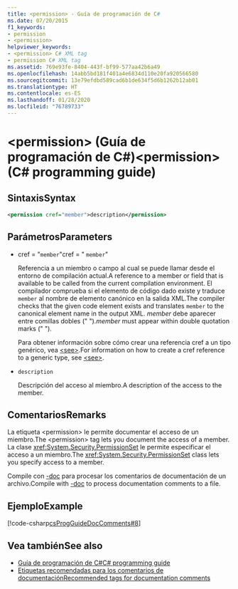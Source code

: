 ```yaml
---
title: <permission> - Guía de programación de C#
ms.date: 07/20/2015
f1_keywords:
- permission
- <permission>
helpviewer_keywords:
- <permission> C# XML tag
- permission C# XML tag
ms.assetid: 769e93fe-8404-443f-bf99-577aa42b6a49
ms.openlocfilehash: 14abb5bd181f401a4e6834d110e20fa920566580
ms.sourcegitcommit: 13e79efdbd589cad6b1de634f5d6b1262b12ab01
ms.translationtype: HT
ms.contentlocale: es-ES
ms.lasthandoff: 01/28/2020
ms.locfileid: "76789733"
---
```

# <a name="permission-c-programming-guide"></a><span data-ttu-id="e53f8-102">\<permission> (Guía de programación de C#)</span><span class="sxs-lookup"><span data-stu-id="e53f8-102">\<permission> (C# programming guide)</span></span>

## <a name="syntax"></a><span data-ttu-id="e53f8-103">Sintaxis</span><span class="sxs-lookup"><span data-stu-id="e53f8-103">Syntax</span></span>

```xml
<permission cref="member">description</permission>
```

## <a name="parameters"></a><span data-ttu-id="e53f8-104">Parámetros</span><span class="sxs-lookup"><span data-stu-id="e53f8-104">Parameters</span></span>

- <span data-ttu-id="e53f8-105">cref = "`member`"</span><span class="sxs-lookup"><span data-stu-id="e53f8-105">cref = " `member`"</span></span>

  <span data-ttu-id="e53f8-106">Referencia a un miembro o campo al cual se puede llamar desde el entorno de compilación actual.</span><span class="sxs-lookup"><span data-stu-id="e53f8-106">A reference to a member or field that is available to be called from the current compilation environment.</span></span> <span data-ttu-id="e53f8-107">El compilador comprueba si el elemento de código dado existe y traduce `member` al nombre de elemento canónico en la salida XML.</span><span class="sxs-lookup"><span data-stu-id="e53f8-107">The compiler checks that the given code element exists and translates `member` to the canonical element name in the output XML.</span></span> <span data-ttu-id="e53f8-108">*member* debe aparecer entre comillas dobles (" ").</span><span class="sxs-lookup"><span data-stu-id="e53f8-108">*member* must appear within double quotation marks (" ").</span></span>

  <span data-ttu-id="e53f8-109">Para obtener información sobre cómo crear una referencia cref a un tipo genérico, vea [\<see>](./see.md).</span><span class="sxs-lookup"><span data-stu-id="e53f8-109">For information on how to create a cref reference to a generic type, see [\<see>](./see.md).</span></span>

- `description`

  <span data-ttu-id="e53f8-110">Descripción del acceso al miembro.</span><span class="sxs-lookup"><span data-stu-id="e53f8-110">A description of the access to the member.</span></span>

## <a name="remarks"></a><span data-ttu-id="e53f8-111">Comentarios</span><span class="sxs-lookup"><span data-stu-id="e53f8-111">Remarks</span></span>

<span data-ttu-id="e53f8-112">La etiqueta \<permission> le permite documentar el acceso de un miembro.</span><span class="sxs-lookup"><span data-stu-id="e53f8-112">The \<permission> tag lets you document the access of a member.</span></span> <span data-ttu-id="e53f8-113">La clase <xref:System.Security.PermissionSet> le permite especificar el acceso a un miembro.</span><span class="sxs-lookup"><span data-stu-id="e53f8-113">The <xref:System.Security.PermissionSet> class lets you specify access to a member.</span></span>

<span data-ttu-id="e53f8-114">Compile con [-doc](../../language-reference/compiler-options/doc-compiler-option.md) para procesar los comentarios de documentación de un archivo.</span><span class="sxs-lookup"><span data-stu-id="e53f8-114">Compile with [-doc](../../language-reference/compiler-options/doc-compiler-option.md) to process documentation comments to a file.</span></span>

## <a name="example"></a><span data-ttu-id="e53f8-115">Ejemplo</span><span class="sxs-lookup"><span data-stu-id="e53f8-115">Example</span></span>

[!code-csharp[csProgGuideDocComments#8](~/samples/snippets/csharp/VS_Snippets_VBCSharp/csProgGuideDocComments/CS/DocComments.cs#8)]

## <a name="see-also"></a><span data-ttu-id="e53f8-116">Vea también</span><span class="sxs-lookup"><span data-stu-id="e53f8-116">See also</span></span>

- [<span data-ttu-id="e53f8-117">Guía de programación de C#</span><span class="sxs-lookup"><span data-stu-id="e53f8-117">C# programming guide</span></span>](../index.md)
- [<span data-ttu-id="e53f8-118">Etiquetas recomendadas para los comentarios de documentación</span><span class="sxs-lookup"><span data-stu-id="e53f8-118">Recommended tags for documentation comments</span></span>](./recommended-tags-for-documentation-comments.md)
